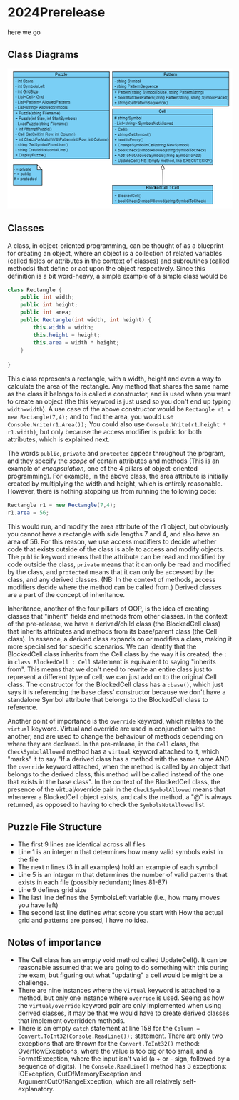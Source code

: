 # 2024Prerelease
here we go 
## Class Diagrams
![A set of 4 class diagrams detailing the fields and methods that belong to that class](/2024%20Class%20Diagram.png)
## Classes
A class, in object-oriented programming, can be thought of as a blueprint for creating an object, where an object is a collection of related variables (called fields or attributes in the context of classes) and subroutines (called methods) that define or act upon the object respectively. Since this definition is a bit word-heavy, a simple example of a simple class would be 
```cs
class Rectangle {
    public int width;
    public int height;
    public int area;
    public Rectangle(int width, int height) {
        this.width = width;
        this.height = height;
        this.area = width * height;
    }
    
}
```
This class represents a rectangle, with a width, height and even a way to calculate the area of the rectangle. Any method that shares the same name as the class it belongs to is called a constructor, and is used when you want to create an object (the this keyword is just used so you don't end up typing `width=width`). A use case of the above constructor would be `Rectangle r1 = new Rectangle(7,4);` and to find the area, you would use `Console.Write(r1.Area());` You could also use `Console.Write(r1.height * r1.width)`, but only because the access modifier is public for both attributes, which is explained next.

The words `public`, `private` and `protected` appear throughout the program, and they specify the _scope_ of certain attributes and methods (This is an example of _encapsulation_, one of the 4 pillars of object-oriented programming). For example, in the above class, the area attribute is initially created by multiplying the width and height, which is entirely reasonable. However, there is nothing stopping us from running the following code:
```cs
Rectangle r1 = new Rectangle(7,4);
r1.area = 56;
```
This would run, and modify the area attribute of the r1 object, but obviously you cannot have a rectangle with side lengths 7 and 4, and also have an area of 56. For this reason, we use access modifiers to decide whether code that exists outside of the class is able to access and modify objects. The `public` keyword means that the attribute can be read and modified by code outside the class, `private` means that it can only be read and modified by the class, and `protected` means that it can only be accessed by the class, and any derived classes. (NB: In the context of methods, access modifiers decide where the method can be called from.) Derived classes are a part of the concept of inheritance. 

Inheritance, another of the four pillars of OOP, is the idea of creating classes that "inherit" fields and methods from other classes. In the context of the pre-release, we have a derived/child class (the BlockedCell class) that inherits attributes and methods from its base/parent class (the Cell class). In essence, a derived class expands on or modifies a class, making it more specialised for specific scenarios. We can identify that the BlockedCell class inherits from the Cell class by the way it is created; the `:` in `class BlockedCell : Cell` statement is equivalent to saying "inherits from". This means that we don't need to rewrite an entire class just to represent a different type of cell; we can just add on to the original Cell class. The constructor for the BlockedCell class has a `:base()`, which just says it is referencing the base class' constructor because we don't have a standalone Symbol attribute that belongs to the BlockedCell class to reference. 

Another point of importance is the `override` keyword, which relates to the `virtual` keyword. Virtual and override are used in conjunction with one another, and are used to change the behaviour of methods depending on where they are declared. In the pre-release, in the `Cell` class, the `CheckSymbolAllowed` method has a `virtual` keyword attached to it, which "marks" it to say "If a derived class has a method with the same name AND the `override` keyword attached, when the method is called by an object that belongs to the derived class, this method will be called instead of the one that exists in the base class". In the context of the BlockedCell class, the presence of the virtual/override pair in the `CheckSymbolAllowed` means that whenever a BlockedCell object exists, and calls the method, a "@" is always returned, as opposed to having to check the `SymbolsNotAllowed` list.
## Puzzle File Structure
- The first 9 lines are identical across all files
- Line 1 is an integer n that determines how many valid symbols exist in the file
- The next n lines (3 in all examples) hold an example of each symbol
- Line 5 is an integer m that determines the number of valid patterns that exists in each file (possibly redundant; lines 81-87)
- Line 9 defines grid size
- The last line defines the SymbolsLeft variable (i.e., how many moves you have left)
- The second last line defines what score you start with
How the actual grid and patterns are parsed, I have no idea.
## Notes of importance
- The Cell class has an empty void method called UpdateCell(). It can be reasonable assumed that we are going to do something with this during the exam, but figuring out what "updating" a cell would be might be a challenge.
- There are nine instances where the `virtual` keyword is attached to a method, but only one instance where `override` is used. Seeing as how the `virtual/override` keyword pair are only implemented when using derived classes, it may be that we would have to create derived classes that implement overridden methods.
- There is an empty `catch` statement at line 158 for the `Column = Convert.ToInt32(Console.ReadLine());` statement. There are only two exceptions that are thrown for the `Convert.ToInt32()` method: OverflowExceptions, where the value is too big or too small, and a FormatException, where the input isn't valid (a + or - sign, followed by a sequence of digits). The `Console.ReadLine()` method has 3 exceptions: IOException, OutOfMemoryException and ArgumentOutOfRangeException, which are all relatively self-explanatory.
